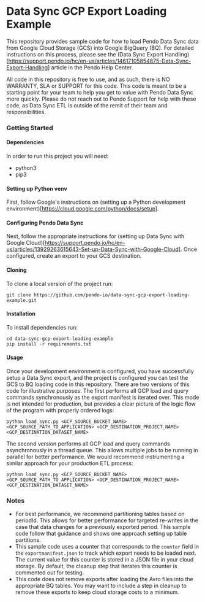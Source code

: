 # Data Sync GCP Export Loading Example

This repository provides sample code for how to load Pendo Data Sync data from Google Cloud Storage (GCS) into Google BigQuery (BQ). For detailed instructions on this process, please see the (Data Sync Export Handling)[https://support.pendo.io/hc/en-us/articles/14617105854875-Data-Sync-Export-Handling] article in the Pendo Help Center.

All code in this repository is free to use, and as such, there is NO WARRANTY, SLA or SUPPORT for this code. This code is meant to be a starting point for your team to help you get to value with Pendo Data Sync more quickly. Please do not reach out to Pendo Support for help with these code, as Data Sync ETL is outside of the remit of their team and responsibilities.

### Getting Started

#### Dependencies

In order to run this project you will need:

- python3
- pip3

#### Setting up Python venv

First, follow Google's instructions on (setting up a Python development environment)[https://cloud.google.com/python/docs/setup].

#### Configuring Pendo Data Sync

Next, follow the appropriate instructions for (setting up Data Sync with Google Cloud)[https://support.pendo.io/hc/en-us/articles/13929263615643-Set-up-Data-Sync-with-Google-Cloud]. Once configured, create an export to your GCS destination.

#### Cloning

To clone a local version of the project run:

```
git clone https://github.com/pendo-io/data-sync-gcp-export-loading-example.git
```

#### Installation

To install dependencies run:

```
cd data-sync-gcp-export-loading-example
pip install -r requirements.txt
```

#### Usage

Once your development environment is configured, you have successfully setup a Data Sync export, and the project is configured you can test the GCS to BQ loading code in this repository. There are two versions of this code for illustrative purposes. The first performs all GCP load and query commands synchronously as the export manifest is iterated over. This mode is not intended for production, but provides a clear picture of the logic flow of the program with properly ordered logs:

```
python load_sync.py <GCP_SOURCE_BUCKET_NAME> <GCP_SOURCE_PATH_TO_APPLICATION> <GCP_DESTINATION_PROJECT_NAME> <GCP_DESTINATION_DATASET_NAME>
```

The second version performs all GCP load and query commands asynchronously in a thread queue. This allows multiple jobs to be running in parallel for better performance. We would recommend instrumenting a similar approach for your production ETL process:

```
python load_sync.py <GCP_SOURCE_BUCKET_NAME> <GCP_SOURCE_PATH_TO_APPLICATION> <GCP_DESTINATION_PROJECT_NAME> <GCP_DESTINATION_DATASET_NAME>
```

### Notes

- For best performance, we recommend partitioning tables based on periodId. This allows for better performance for targeted re-writes in the case that data changes for a previously exported period. This sample code follow that guidance and shows one approach setting up table partitions.
- This sample code uses a counter that corresponds to the `counter` field in the `exportmanifest.json` to track which export needs to be loaded next. The current value for this counter is stored in a JSON file in your cloud storage. By default, the cleanup step that iterates this counter is commented out for testing.
- This code does not remove exports after loading the Avro files into the appropriate BQ tables. You may want to include a step in cleanup to remove these exports to keep cloud storage costs to a minimum.

